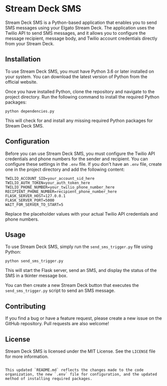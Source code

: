 
# Stream Deck SMS

Stream Deck SMS is a Python-based application that enables you to send SMS messages using your Elgato Stream Deck. The application uses the Twilio API to send SMS messages, and it allows you to configure the message recipient, message body, and Twilio account credentials directly from your Stream Deck.

## Installation

To use Stream Deck SMS, you must have Python 3.6 or later installed on your system. You can download the latest version of Python from the official website.

Once you have installed Python, clone the repository and navigate to the project directory. Run the following command to install the required Python packages:

```
python dependencies.py
```

This will check for and install any missing required Python packages for Stream Deck SMS.

## Configuration

Before you can use Stream Deck SMS, you must configure the Twilio API credentials and phone numbers for the sender and recipient. You can configure these settings in the `.env` file. If you don't have an `.env` file, create one in the project directory and add the following content:

```
TWILIO_ACCOUNT_SID=your_account_sid_here
TWILIO_AUTH_TOKEN=your_auth_token_here
TWILIO_PHONE_NUMBER=your_twilio_phone_number_here
RECIPIENT_PHONE_NUMBER=recipient_phone_number_here
FLASK_SERVER_HOST=127.0.0.1
FLASK_SERVER_PORT=5000
WAIT_FOR_SERVER_TO_START=5
```

Replace the placeholder values with your actual Twilio API credentials and phone numbers.

## Usage

To use Stream Deck SMS, simply run the `send_sms_trigger.py` file using Python:

```
python send_sms_trigger.py
```

This will start the Flask server, send an SMS, and display the status of the SMS in a tkinter message box.

You can then create a new Stream Deck button that executes the `send_sms_trigger.py` script to send an SMS message.

## Contributing

If you find a bug or have a feature request, please create a new issue on the GitHub repository. Pull requests are also welcome!

## License

Stream Deck SMS is licensed under the MIT License. See the `LICENSE` file for more information.
```

This updated `README.md` reflects the changes made to the code organization, the new `.env` file for configuration, and the updated method of installing required packages.